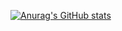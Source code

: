 [![Anurag's GitHub stats](https://github-readme-stats.vercel.app/api?username=27medkamal&hide_rank=true&theme=transparent)](https://github.com/anuraghazra/github-readme-stats)

<!--
**27medkamal/27medkamal** is a ✨ _special_ ✨ repository because its `README.md` (this file) appears on your GitHub profile.

Here are some ideas to get you started:

- 🔭 I’m currently working on ...
- 🌱 I’m currently learning ...
- 👯 I’m looking to collaborate on ...
- 🤔 I’m looking for help with ...
- 💬 Ask me about ...
- 📫 How to reach me: ...
- 😄 Pronouns: ...
- ⚡ Fun fact: ...
-->
